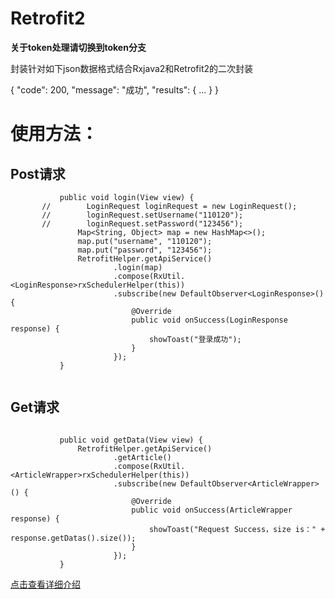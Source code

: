 # Retrofit2

**关于token处理请切换到token分支**

封装针对如下json数据格式结合Rxjava2和Retrofit2的二次封装

{
  "code": 200,
  "message": "成功",
  "results": {
    ...
   }
}


# 使用方法：

## Post请求
```
           public void login(View view) {
       //        LoginRequest loginRequest = new LoginRequest();
       //        loginRequest.setUsername("110120");
       //        loginRequest.setPassword("123456");
               Map<String, Object> map = new HashMap<>();
               map.put("username", "110120");
               map.put("password", "123456");
               RetrofitHelper.getApiService()
                       .login(map)
                       .compose(RxUtil.<LoginResponse>rxSchedulerHelper(this))
                       .subscribe(new DefaultObserver<LoginResponse>() {
                           @Override
                           public void onSuccess(LoginResponse response) {
                               showToast("登录成功");
                           }
                       });
           }


```

## Get请求

```

           public void getData(View view) {
               RetrofitHelper.getApiService()
                       .getArticle()
                       .compose(RxUtil.<ArticleWrapper>rxSchedulerHelper(this))
                       .subscribe(new DefaultObserver<ArticleWrapper>() {
                           @Override
                           public void onSuccess(ArticleWrapper response) {
                               showToast("Request Success，size is：" + response.getDatas().size());
                           }
                       });
           }

```


[点击查看详细介绍](http://blog.csdn.net/qq_20521573/article/details/70991850)
